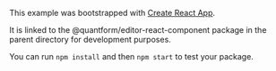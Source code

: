This example was bootstrapped with [Create React App](https://github.com/facebook/create-react-app).

It is linked to the @quantform/editor-react-component package in the parent directory for development purposes.

You can run `npm install` and then `npm start` to test your package.
